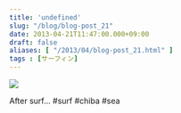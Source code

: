 ```yaml
---
title: 'undefined'
slug: "/blog/blog-post_21"
date: 2013-04-21T11:47:00.000+09:00
draft: false
aliases: [ "/2013/04/blog-post_21.html" ]
tags : [サーフィン]
---
```


  

  
![](http://68.media.tumblr.com/efaeef0a45f5ad6b1fca70e5e855016b/tumblr_mlln6zdhNz1rwrdpxo1_1280.jpg)

  
  
After surf… #surf #chiba #sea